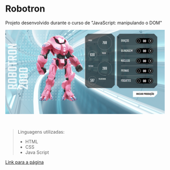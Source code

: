 # Robotron

Projeto desenvolvido durante o curso de "JavaScript: manipulando o DOM"

![image](./img/robotron_home.png)

<br />

> Linguagens utilizadas:
>
> - HTML
> - CSS
> - Java Script

[Link para a página](https://veronicaparanhos.github.io/robotron/)
